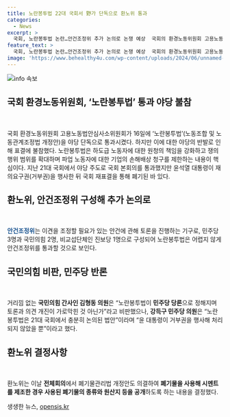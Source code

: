 ```yaml
---
title: 노란봉투법 22대 국회서 野가 단독으로 환노위 통과
categories:
  - News
excerpt: >
  국회, 노란봉투법 논란…안건조정위 추가 논의로 논쟁 예상  국회의 환경노동위원회 고용노동법안심사소위원회가 노란봉투법을 야당 단독으로 통과시켜 논란이 되었다. 국민의힘은 이를 일방적인 법안 심사로 판단하고 표결에 불참했고, 안건조정위는 추가 논의가 필요하다고 결정했다. 이에 대한 논쟁이 예상되며, 노란봉투법과 폐기물관리법 개정안이 논의되었다.
feature_text: >
  국회, 노란봉투법 논란…안건조정위 추가 논의로 논쟁 예상  국회의 환경노동위원회 고용노동법안심사소위원회가 노란봉투법을 야당 단독으로 통과시켜 논란이 되었다. 국민의힘은 이를 일방적인 법안 심사로 판단하고 표결에 불참했고, 안건조정위는 추가 논의가 필요하다고 결정했다. 이에 대한 논쟁이 예상되며, 노란봉투법과 폐기물관리법 개정안이 논의되었다.
image: 'https://www.behealthy4u.com/wp-content/uploads/2024/06/unnamed-file.png'
---
```


<p><img src="https://www.behealthy4u.com/wp-content/uploads/2024/06/unnamed-file.png" alt="info 속보" /></p>

<h2 data-ke-size="size30">국회 환경노동위원회, ‘노란봉투법’ 통과 야당 불참</h2>

<p data-ke-size="size16">&nbsp;</p>

<p>국회 환경노동위원회 고용노동법안심사소위원회가 16일에 ‘노란봉투법’(노동조합 및 노동관계조정법 개정안)을 야당 단독으로 통과시켰다. 하지만 이에 대한 야당의 반발로 인해 표결에 불참했다. 노란봉투법은 하도급 노동자에 대한 원청의 책임을 강화하고 쟁의행위 범위를 확대하며 파업 노동자에 대한 기업의 손해배상 청구를 제한하는 내용이 핵심이다. 지난 21대 국회에서 야당 주도로 국회 본회의를 통과했지만 윤석열 대통령이 재의요구권(거부권)을 행사한 뒤 국회 재표결을 통해 폐기된 바 있다.</p>

<h2 data-ke-size="size26">환노위, 안건조정위 구성해 추가 논의로</h2>

<p data-ke-size="size16">&nbsp;</p>

<p><b><span style="color: #1a5490;">안건조정위</span></b>는 이견을 조정할 필요가 있는 안건에 관해 토론을 진행하는 기구로, 민주당 3명과 국민의힘 2명, 비교섭단체인 진보당 1명으로 구성되어 노란봉투법은 어렵지 않게 안건조정위를 통과할 것으로 보인다.</p>

<h2 data-ke-size="size26">국민의힘 비판, 민주당 반론</h2>

<p data-ke-size="size16">&nbsp;</p>

<p>거리낌 없는 <b>국민의힘 간사인 김형동 의원</b>은 “노란봉투법이 <b>민주당 당론</b>으로 정해지며 토론과 의견 개진이 가로막힌 것 아닌가”라고 비판했으나, <b>강득구 민주당 의원</b>은 “노란봉투법은 21대 국회에서 충분히 논의된 법안”이라며 “윤 대통령이 거부권을 행사해 처리되지 않았을 뿐”이라고 했다.</p>

<h2 data-ke-size="size26">환노위 결정사항</h2>

<p data-ke-size="size16">&nbsp;</p>

<p>환노위는 이날 <b>전체회의</b>에서 폐기물관리법 개정안도 의결하여 <b>폐기물을 사용해 시멘트를 제조한 경우 사용된 폐기물의 종류와 원산지 등을 공개</b>하도록 하는 내용을 결정했다.</p>
생생한 뉴스, <a href="https://opensis.kr" rel="dofollow">opensis.kr</a>


